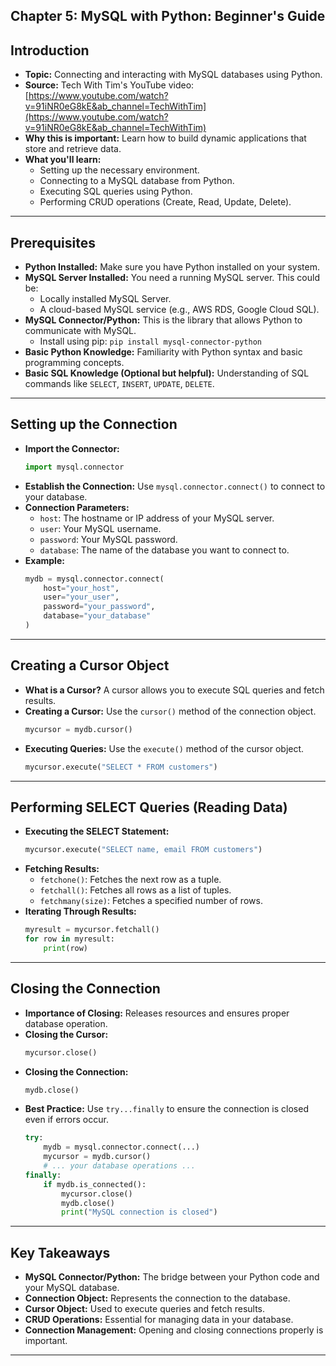 Chapter 5:
MySQL with Python: Beginner's Guide
---
## Introduction

* **Topic:** Connecting and interacting with MySQL databases using Python.
* **Source:**  Tech With Tim's YouTube video: [https://www.youtube.com/watch?v=91iNR0eG8kE&ab_channel=TechWithTim](https://www.youtube.com/watch?v=91iNR0eG8kE&ab_channel=TechWithTim)
* **Why this is important:** Learn how to build dynamic applications that store and retrieve data.
* **What you'll learn:**
    * Setting up the necessary environment.
    * Connecting to a MySQL database from Python.
    * Executing SQL queries using Python.
    * Performing CRUD operations (Create, Read, Update, Delete).

---
## Prerequisites

* **Python Installed:** Make sure you have Python installed on your system.
* **MySQL Server Installed:** You need a running MySQL server. This could be:
    * Locally installed MySQL Server.
    * A cloud-based MySQL service (e.g., AWS RDS, Google Cloud SQL).
* **MySQL Connector/Python:** This is the library that allows Python to communicate with MySQL.
    * Install using pip: `pip install mysql-connector-python`
* **Basic Python Knowledge:** Familiarity with Python syntax and basic programming concepts.
* **Basic SQL Knowledge (Optional but helpful):** Understanding of SQL commands like `SELECT`, `INSERT`, `UPDATE`, `DELETE`.

---
## Setting up the Connection

* **Import the Connector:**
  ```python
  import mysql.connector
  ```
* **Establish the Connection:** Use `mysql.connector.connect()` to connect to your database.
* **Connection Parameters:**
    * `host`: The hostname or IP address of your MySQL server.
    * `user`: Your MySQL username.
    * `password`: Your MySQL password.
    * `database`: The name of the database you want to connect to.
* **Example:**
  ```python
  mydb = mysql.connector.connect(
      host="your_host",
      user="your_user",
      password="your_password",
      database="your_database"
  )
  ```

---
## Creating a Cursor Object

* **What is a Cursor?** A cursor allows you to execute SQL queries and fetch results.
* **Creating a Cursor:** Use the `cursor()` method of the connection object.
  ```python
  mycursor = mydb.cursor()
  ```
* **Executing Queries:** Use the `execute()` method of the cursor object.
  ```python
  mycursor.execute("SELECT * FROM customers")
  ```

---
## Performing SELECT Queries (Reading Data)

* **Executing the SELECT Statement:**
  ```python
  mycursor.execute("SELECT name, email FROM customers")
  ```
* **Fetching Results:**
    * `fetchone()`: Fetches the next row as a tuple.
    * `fetchall()`: Fetches all rows as a list of tuples.
    * `fetchmany(size)`: Fetches a specified number of rows.
* **Iterating Through Results:**
  ```python
  myresult = mycursor.fetchall()
  for row in myresult:
      print(row)
  ```

---
## Closing the Connection

* **Importance of Closing:** Releases resources and ensures proper database operation.
* **Closing the Cursor:**
  ```python
  mycursor.close()
  ```
* **Closing the Connection:**
  ```python
  mydb.close()
  ```
* **Best Practice:** Use `try...finally` to ensure the connection is closed even if errors occur.
  ```python
  try:
      mydb = mysql.connector.connect(...)
      mycursor = mydb.cursor()
      # ... your database operations ...
  finally:
      if mydb.is_connected():
          mycursor.close()
          mydb.close()
          print("MySQL connection is closed")
  ```

---
## Key Takeaways

* **MySQL Connector/Python:** The bridge between your Python code and your MySQL database.
* **Connection Object:** Represents the connection to the database.
* **Cursor Object:** Used to execute queries and fetch results.
* **CRUD Operations:**  Essential for managing data in your database.
* **Connection Management:**  Opening and closing connections properly is important.

---


